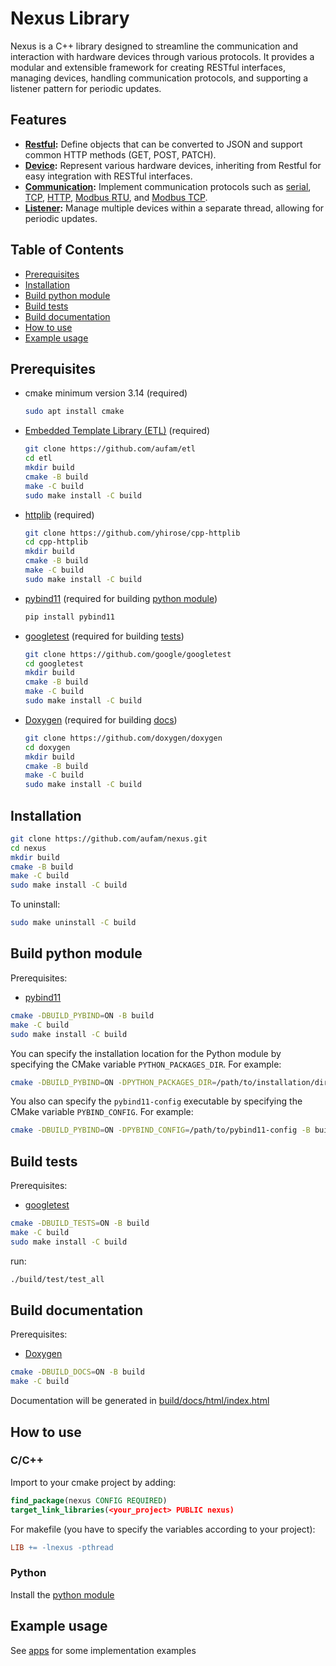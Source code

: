 # Nexus Library
Nexus is a C++ library designed to streamline the communication and interaction with hardware devices 
through various protocols. It provides a modular and extensible framework for creating RESTful interfaces, 
managing devices, handling communication protocols, and supporting a listener pattern for periodic updates.

## Features
- **[Restful](include/nexus/abstract/restful.h):** 
Define objects that can be converted to JSON and support common HTTP methods (GET, POST, PATCH).
- **[Device](include/nexus/abstract/device.h):** 
Represent various hardware devices, inheriting from Restful for easy integration with RESTful interfaces.
- **[Communication](include/nexus/abstract/communication.h):** 
Implement communication protocols such as [serial](include/nexus/serial), 
[TCP](include/nexus/tcp), [HTTP](include/nexus/http), [Modbus RTU](include/nexus/modbus/rtu/), and [Modbus TCP](include/nexus/modbus/tcp/).
- **[Listener](include/nexus/abstract/listener.h):** 
Manage multiple devices within a separate thread, allowing for periodic updates.

## Table of Contents
- [Prerequisites](#prerequisites)
- [Installation](#installation)
- [Build python module](#python_module)
- [Build tests](#python_module)
- [Build documentation](#docs)
- [How to use](#how_to_use)
- [Example usage](#example_usage)

## <a id="prerequisites"></a>Prerequisites
* cmake minimum version 3.14 (required)
  ```bash
  sudo apt install cmake
  ```
* [Embedded Template Library (ETL)](https://github.com/aufam/etl) (required)
  ```bash
  git clone https://github.com/aufam/etl
  cd etl
  mkdir build
  cmake -B build
  make -C build
  sudo make install -C build
  ```
* [httplib](https://github.com/yhirose/cpp-httplib) (required)
  ```bash
  git clone https://github.com/yhirose/cpp-httplib
  cd cpp-httplib
  mkdir build
  cmake -B build
  make -C build
  sudo make install -C build
  ```
* [pybind11](https://github.com/pybind/pybind11) (required for building [python module](#python_module))
  ```bash
  pip install pybind11
  ```
* [googletest](https://github.com/google/googletest) (required for building [tests](#tests))
  ```bash
  git clone https://github.com/google/googletest
  cd googletest
  mkdir build
  cmake -B build
  make -C build
  sudo make install -C build
  ```
* [Doxygen](https://github.com/doxygen/doxygen) (required for building [docs](#docs))
  ```bash
  git clone https://github.com/doxygen/doxygen
  cd doxygen
  mkdir build
  cmake -B build
  make -C build
  sudo make install -C build
  ```

## <a id="installation"></a>Installation
```bash
git clone https://github.com/aufam/nexus.git
cd nexus
mkdir build
cmake -B build
make -C build
sudo make install -C build
```

To uninstall:
```bash
sudo make uninstall -C build
```

## <a id="python_module"></a>Build python module
Prerequisites:
* [pybind11](https://github.com/pybind/pybind11.git)
```bash
cmake -DBUILD_PYBIND=ON -B build
make -C build
sudo make install -C build
```

You can specify the installation location for the Python module by specifying the CMake variable `PYTHON_PACKAGES_DIR`. 
For example:
```bash
cmake -DBUILD_PYBIND=ON -DPYTHON_PACKAGES_DIR=/path/to/installation/directory -B build
```

You also can specify the `pybind11-config` executable by specifying the CMake variable `PYBIND_CONFIG`. 
For example:
```bash
cmake -DBUILD_PYBIND=ON -DPYBIND_CONFIG=/path/to/pybind11-config -B build
```

## <a id="tests"></a>Build tests
Prerequisites:
* [googletest](https://github.com/google/googletest)
```bash
cmake -DBUILD_TESTS=ON -B build
make -C build
sudo make install -C build
```

run:
```bash
./build/test/test_all
```

## <a id="docs"></a>Build documentation
Prerequisites:
* [Doxygen](https://github.com/doxygen/doxygen.git)
```bash
cmake -DBUILD_DOCS=ON -B build
make -C build
```
Documentation will be generated in
[build/docs/html/index.html](build/docs/html/index.html)

## <a id="how_to_use"></a>How to use
### C/C++
Import to your cmake project by adding:
```cmake
find_package(nexus CONFIG REQUIRED)
target_link_libraries(<your_project> PUBLIC nexus)
```
For makefile 
(you have to specify the variables according to your project):
```Makefile
LIB += -lnexus -pthread
```

### Python
Install the [python module](#python_module)

## <a id="example_usage"></a>Example usage
See [apps](apps) for some implementation examples